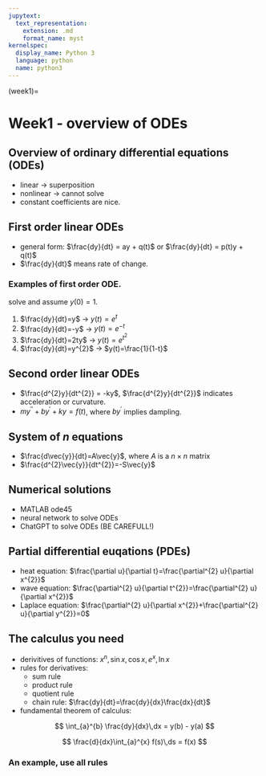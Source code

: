 ```yaml
---
jupytext:
  text_representation:
    extension: .md
    format_name: myst
kernelspec:
  display_name: Python 3
  language: python
  name: python3
---
```


(week1)=

# Week1 - overview of ODEs

## Overview of ordinary differential equations (ODEs)
- linear -> superposition
- nonlinear -> cannot solve
- constant coefficients are nice.

## First order linear ODEs
- general form: $\frac{dy}{dt} = ay + q(t)$ or $\frac{dy}{dt} = p(t)y + q(t)$
- $\frac{dy}{dt}$ means rate of change.

### Examples of first order ODE. 
solve and assume $y(0)=1$.
1. $\frac{dy}{dt}=y$ -> $y(t)=e^{t}$
2. $\frac{dy}{dt}=-y$ -> $y(t)=e^{-t}$
3. $\frac{dy}{dt}=2ty$ -> $y(t)=e^{t^{2}}$
4. $\frac{dy}{dt}=y^{2}$ -> $y(t)=\frac{1}{1-t}$


## Second order linear ODEs
- $\frac{d^{2}y}{dt^{2}} = -ky$, $\frac{d^{2}y}{dt^{2}}$ indicates acceleration or curvature.
- $my^{''}+by^{'}+ky=f(t)$, where $by^{'}$ implies dampling.

## System of $n$ equations
- $\frac{d\vec{y}}{dt}=A\vec{y}$, where $A$ is a $n\times n$ matrix
- $\frac{d^{2}\vec{y}}{dt^{2}}=-S\vec{y}$

## Numerical solutions
- MATLAB ode45
- neural network to solve ODEs
- ChatGPT to solve ODEs (BE CAREFULL!)

## Partial differential euqations (PDEs)
- heat equation: $\frac{\partial u}{\partial t}=\frac{\partial^{2} u}{\partial x^{2}}$
- wave equation: $\frac{\partial^{2} u}{\partial t^{2}}=\frac{\partial^{2} u}{\partial x^{2}}$
- Laplace equation: $\frac{\partial^{2} u}{\partial x^{2}}+\frac{\partial^{2} u}{\partial y^{2}}=0$

## The calculus you need
- derivitives of functions: $x^{n}, \sin{x}, \cos{x}, e^{x}, \ln{x}$
- rules for derivatives:
	- sum rule
	- product rule
	- quotient rule
	- chain rule: $\frac{dy}{dt}=\frac{dy}{dx}\frac{dx}{dt}$
- fundamental theorem of calculus:

$$
  \int_{a}^{b} \frac{dy}{dx}\,dx = y(b) - y(a)
$$

$$
  \frac{d}{dx}\int_{a}^{x} f(s)\,ds = f(x)
$$

### An example, use all rules
 

